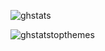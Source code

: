 ![ghstats](https://github-readme-stats.vercel.app/api?username=jwhazy&theme=dark&show_icons=true)

![ghstatstopthemes](https://github-readme-stats.vercel.app/api/top-langs/?username=jwhazy&layout=compact&theme=dark)

